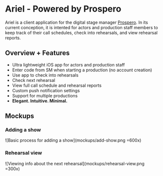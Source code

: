 Ariel - Powered by Prospero
===========================

Ariel is a client application for the digital stage manager
[Prospero](https://github.com/jonahroth/prospero/). In its current
conception, it is intented for actors and production staff members to keep
track of their call schedules, check into rehearsals, and view rehearsal 
reports.


Overview + Features
-------------------

- Ultra lightweight iOS app for actors and production staff
- Enter code from SM when starting a production (no account creation)
- Use app to check into rehearsals
- Check next rehearsal
- View full call schedule and rehearsal reports
- Custom push notification settings
- Support for multiple productions
- **Elegant. Intuitive. Minimal.**


Mockups
-------

### Adding a show
![Basic process for adding a show](mockups/add-show.png =600x)

### Rehearsal view
![Viewing info about the next rehearsal](mockups/rehearsal-view.png =300x)
